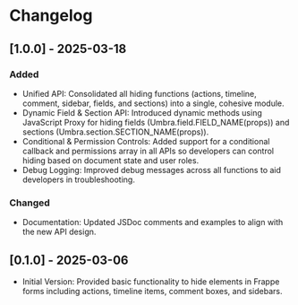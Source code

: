 # Changelog

## [1.0.0] - 2025-03-18

### Added

- Unified API: Consolidated all hiding functions (actions, timeline, comment, sidebar, fields, and sections) into a single, cohesive module.
- Dynamic Field & Section API: Introduced dynamic methods using JavaScript Proxy for hiding fields (Umbra.field.FIELD_NAME(props)) and sections (Umbra.section.SECTION_NAME(props)).
- Conditional & Permission Controls: Added support for a conditional callback and permissions array in all APIs so developers can control hiding based on document state and user roles.
- Debug Logging: Improved debug messages across all functions to aid developers in troubleshooting.

### Changed

- Documentation: Updated JSDoc comments and examples to align with the new API design.

## [0.1.0] - 2025-03-06

- Initial Version: Provided basic functionality to hide elements in Frappe forms including actions, timeline items, comment boxes, and sidebars.